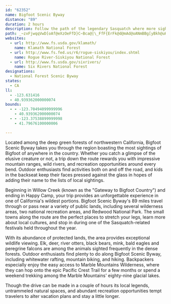 ```yaml
---
id: "62352"
name: Bigfoot Scenic Byway
distance: "89"
duration: 2 hours
description: Follow the path of the legendary Sasquatch where more sightings have been reported than anywhere else on earth.  If your search for Bigfoot proves fruitless, you'll find plenty more to keep you entertained.
path: _~zxFjwqqVwD[oAf@eXzOeFfD}C~Bca@|\_FfF{ErFk@d@mAd@oANmBBg[yBkh@uHiHoCiE{@gSeCcBBiCd@iSnK_ARs@@u@MeAe@gBmB_As@qCgAeB_BcAm@sBUcCb@mHJ}AOiCs@qCsBmGoHiC_ByAYiA?kFd@oBj@u@@i@KyAo@yCwBgFgCu@k@}BuDi@kAm@gCyAyBI]A{@d@_ECa@_@yAoBqCwEsEiB{BcBkCoDuGyAgAiAMsAFo@^iAlAcEfJm@lDO~DHx@P~@n@fBvAjCr@lBH~A?`EQzDFxAhB~IbAbBZ|@lD`NNrBGhGaApGU`FSdA_@bAiC|DmG|DiApAm@rA[d@m@f@_C|@mBnAeAd@}@?qAUeANo@AsGkEe@MwBAe@KmCmC}EwC_@o@cAkEsA{COwAd@{DBsAZgDrBoMHcBAmBOy@qAkCa@g@i@YgAYeCSoADmBd@iCu@kL\cCXm@M{@i@aGAU@sAv@yA?qAV{B~@gErAcAfAmBfEaAxAOd@MrAB~@^rAfAxApAlC|AfAd@|@rAtDt@~CH~@EtCHdG?x@YfAo@xAs@r@mD|A}EfDoC~BaGzGsBlCeHzNeFhLgFlKmV~h@_A`B{B`C{DlCoPfJq@d@uBlCsE~Do@^aA@_FyBmAGoPrE_h@nMkBd@kBx@cDrBsCxCi^zl@cC~BuAr@gCr@ij@rHic@rGsAIoA[qDeB_Bc@wBIoCn@sA~@gDvDaM|N{QtScNjPoD|DcFfEiPfMcDlA}AXyC^iAE}@QiBqA}AoBkBgEmBsFsCiNsAmEsBeD}A_B{CmBaG{B}DqByDoCqEqEyAaA_AWyCS{HgEgBaByB}AcHgD{D_@eBgAwB@aBg@wAEuB^}D^gCdAyDxCaKlB}@`@iCKc@DyAp@U?yCe@gBDmASg@Rs@dAc@^cADa@UgDmCmEiB_@_@e@eAy@kDsAy@o@Ki@wDWkD[s@_@SUCs@VsDfFo@^c@Fo@?mBVUEqA_Ao@G{Ch@}@A_@Q{@uA_A?eAz@oApEcBdBkAx@gB`B_Ad@q@NuCPUEi@_@eAgCmAqAYmAg@gA}@e@s@Q_AaAmCAyBkAcFmBoHCeBe@i@m@o@{AI_@@qCK{@_@g@c@We@Ao@Ze@z@aArCA~CCVe@r@c@Pc@EiEkBeBkCsAuAmAm@kAO]]cEmIcBeFk@k@m@Ec@Po@vBY^i@NiBGoCt@yAhA}An@m@xA_A|@[Li@Fs@G_@WsB{Bg@G[JQHYx@TbCEf@S`@WVaEl@s@b@eAzAc@RqH~A_Al@_A\wBRuBzAc@TiCZc@`@St@e@zDqA`Hk@jA_@f@e@^qBXsL~F}Af@oAL}DkAyAZ}BlAYTYpAH~@h@zBHx@Cv@UfAQ\eCbCkA~A}@x@sClBo@p@m@dAeAbFu@xBi@jDqBxDu@rCoAxB_@tAIbBUrA_@t@g@h@kAh@iBj@{F?aOzB}B|@qFjDeBR}D@wBv@_@@yFm@{Bs@o@ImHc@cDXe@LmA`A_ApAs@RqJg@i@mBUqCoAaDi@eCSoBXgGBoCWmAeAuB_@_BE_B`@wNr@eRNwGO_DS_BUaAuDsJ]gAUqASaDC}B|@uM?}AUsH@}@f@uGM_BUeA_@aAy@{@sEuB}AmA}FcHm@qAQuCi@kBcAgBe@e@qAe@eE[}Ci@}Bm@uAaAm@w@yBuFi@cAsCoDgBeD_CoFuAyGa@gAkA_B_Bm@mEq@eKmCqFaAoCkAsBsA{FgCeBeAu@w@]i@sCqMi@sBs@oAcFwFc@[yBw@eCSuFGeCc@}Ao@_BwAyBaCkEsDoG_EqHgGqBgA}@AqAZuLhHwHhFiBfCy@bBc@pAe@fFY`B_CxG}AjB{G`EkA^sC?yBWwCcAu@KaGl@gAEaAYaGeD}EoAsAK}CRo@EcBSiAe@_CaBqIkHyB{AcE{EgEwGmD{DsBuDu@y@eAe@sCQ}@QqGiB}EwBoAaAiA{A]w@e@yBy@sFy@mGiAiFEyAJ{HEkCe@yEm@_De@aBw@sBoFgJqKeUmByEoAaF}@_HUuC?i@~@gIBoHPeEAs@WgBK_@_A{A_KqIo@mBsCuGu@gCYqCEiGGm@qAmFQsBvAwZO_DUy@q@cAaA}@aE}CkAm@iBKyB^aA?mAU{CuAiAGkEDuARyBv@iA@eK{CwAM_AFoA`@sEpCiBx@uJzAwC\uDF}Ao@e@i@y@iBO_AOcDWoA_EsH]aAKy@C}@LmBxBqU?gJ^eE?aAKeAsBeHIoBDmCGyASw@gCiFe@gBWeIa@kBsAsEo@yAcA{AiCaCiAgBi@eBiA_H]gA}CuGa@_CO_BDgEIgBe@yBi@_BqFaLu@kAcB{AwHkDaJsCqK{B}By@cEqB}Cm@_Ac@}CgBmEiGeA_Cm@yCi@aE[wE@oIKaCmC{XK}FTsLDuHi@wB{@aBw@s@iDsAwAeAgAmBm@yBS_BuBac@i@mGiAgEiCsGkEaM_@yAeAaLiBk[S{Ac@iBi@mAq@aA}A}AuJiDeBy@o@i@uAmBwP__@u@gAy@s@}Ay@m@QqAMiADmCr@uIlDyAFiBUu@SqAcAuBgDiAsAiDmD_@Q}EmA_ImE_B_@s@?o@LgH~Bo@^c@XiBrCmBlAuAPoAQo@Uc@]}@gAq@sBaAiJUeAs@kBu@gAi@e@oNsIeAgBcCuGgEsJiAsAiEgEwDeGyAeAwBoBkC_BqFqB}Au@sKqGcCiA{GmBgBcAkAe@cF[eGDmIt@}EJwCj@cCCoBScEd@mD[cACeAQcAo@mD}CiBoAsAMyA@mASiAe@eCyA{EgAgCeB{CkAoBcCi@qAO_A?y@HaAj@qDHeADcCKcASy@mCoHiAeCg@m@q@_@m@WsVcCq@c@cNuNuAs@i@KwAEeBd@gHfF_Bj@oAJmAKiA_@m@a@aBmBcAy@iAq@}Ak@iBSs@@mHp@wD_@mEfAuAh@}@f@kApAs@`A}CfNy@fBs@dAyBtAcBd@iCDcFWmDa@mDRwA\u@X_BlAoAtAgBxCkAjAmA\w@BsEm@{A?{HvB}HfBwEdCya@tRoBFcDW}@DsF~@qDRqKAmASo@Ym@i@uDiEu@k@qBm@u@Es@D_UtDyALyBAkMyB{BJ{Ad@}DfBmI~C}@@aFQgS{AaFRcC\wAl@}HnEkD|AiGzFy@`@uATaAEk@QaJaEyCw@qBScDEmIe@wBJiE~AaHxDk@l@m@~@eBlFqAtBu@p@mAj@aAXy@FcAG}B_AsDuCi@y@_@cAu@_EYkIy@yFW}BGiCZuIKwDo@uCwAcDe@u@oAsA}@c@gBOuARgCx@ed@fKy@ZsGpEiBl@mAE}@e@u@o@yBqDcBgBuA_As@_@u@M}@IuGVyFEwFPkHFaB`@y@d@sAnAcAtAwH|Qs@dD}DdUs@vFkAhNi@~Ao@`As@j@eA`@wBVu@_@wF{DmBw@uAKy@DgBj@kDxB}SzNkDfCmExE{@n@{H|DoAN}ENg@Fa@RwAxAi@dAoE`Ms@tAu@|@mEdDeCnAqSrCcIYcA?iAPyRtIoItFu@^yAVy@FmDg@cDEoIgAuAK}DJeC`@gBjAeAlA_HfPeAfByBz@sFHmALkOlFiBRm@GyBq@gJoDkIwCoAUgAI{N?gL_BsPoCgKe@eTwAgOaBmCFkIv@oFrAqB~@eS|LyCjAiBJcAQsAm@eAaAy@kAs@eCc@iHUkAiAaBWSuEkC}ACeD\gHtA}EMy@BkGdAyEh@u@BcNw@wAY_DaByAe@{@EqCRmFDcC\}DtAgGfB_@VsApAs@tAqDnJaClDmDxCiBbDm@t@kB`BwBjCoArB}DtKiAxAi@^cBd@gCEaBWgABuAZmAhA_A~A]tBAlCr@lH?~@?x@S~Ae@xA}@jAc@Z_Bp@_AX_AFcBQoAu@qFuHgH_Iw@gBU_AKyBDgBX_Bx@eDXmBGaHV{DMmC_BeLEs@?_DTgD?mAI_AUw@]}@[k@kKyGeCgDi@gAYcAw@yE_@{CKsBIoDUqBm@qBk@{@iAs@yA]m@AyD`@mA?_AMcBy@oAaBo@sBMq@OgBEyC_@gESgAo@wBs@uAcBeC{AqAsB_AsD_@cCVgA^kAr@{RvOqDvBiBRmAEoBe@cCgAqFaDiAcAyAoBu@gBYuAMmBa@mXSkBUkAm@sAo@y@uKaJoEgDoCkA}MuDyBqAiEuDy@gBcByFYm@}@kAyC{CoBwAgBs@uCKaASuDyB}@gA_@_A]mBM_EsAcS}@sJs@uFAyAD_Ax@yE@aBGgAc@mBcGgP]wAUuB?yB^aH?kCIaAeA_EGgAFsFGwAaA{DaAiH_AwBiAmA_A_@sEYsAe@u@g@wD_EeAs@eA_@{BS_Gj@}@EwAYq_@oUcCeAoEg@uBIu@HcBx@_DfDaGzBgBJoGAwFXuFDcHk@sDEmEJsBYgEQq@SaEyCi@WyBg@wCWcBc@cBw@}PaOgAkAsAgCkA{Dw@kBsEuG}JcPwD_Fs@{Bc@yC_@eAa@s@g@e@_BeAiP_CmEgAeDgAy@k@q@s@uCyDgAgBaAgCaBsKk@gH_@yBcAmCkHuO_ByCwGmHe@u@m@kAyAaFo@eBe@s@s@q@kBy@u@AiALyI`CmBp@_Al@_AbAmAbBwBvFkAxBiBlBeCrBaAXeAFiMMoCR_ARmAd@yBpAaG`FiBlAqTtJu@h@qA|AmA|CgC`Io@xAi@l@yBdAyCXgG?qBg@eF_CkC_@kB?cALqEpAiDlBmD`BaEl@iHj@kA?kBMgKkB_BD{Al@eDlEoAjAsAj@wCLeBMsA]kE{BqAgAkKaLy@o@mAc@oC?wExBmGrAcB?iBk@iBqAsBaCwBuDcB_Ei@mBq@yESeCEsDO{Bm@}BeA{A]YgI{D_Bk@yAYwC?_BKaH{BuCw@uCaBaA_A_AkAsA{Cc@wBEgADyCr@mJ^{DdBaLNaDAkBWaD_AuF[kAmA_CeDeDsJkOsCyCyI{KmAkBu@yA{DiOiAsDoD{GsAgDoF_IkGiN_AuAgCkC_@m@mBqEiDaD]e@}BaGkCmDaCsAoB]q@HkFhAaHp@sBEcEoAq@k@}@mAcAkCuAiHo@wBa@{De@mBo@wAy@eA}@s@yAQk@JkB|@yB`B_CzBsE|FsBtAgCv@cJhAeH^uAn@cBzAc@|AIr@?xALxBCrCOlAy@bB_Aj@iCh@cAb@iAbAoAfBwAxAeB~@cAR}A@y@G{Ak@iAo@{XcSeReOaYeOiE}BgBi@aLCcAQiC_AsCuBmIoJiAkC{A{Hy@sFKmDUiPIsAYaCsC_K{H{QuCmGmBoCsBmBu@i@cCcA}Bk@i@Ck@?_BV}@AeB]{Bs@
websites:
  - url: http://www.fs.usda.gov/klamath/
    name: Klamath National Forest
  - url: http://www.fs.fed.us/r6/rogue-siskiyou/index.shtml
    name: Rogue River-Siskiyou National Forest
  - url: http://www.fs.usda.gov/sixrivers/
    name: Six Rivers National Forest
designations:
  - National Forest Scenic Byway
states:
  - CA
ll:
  - -123.631416
  - 40.939362000000074
bounds:
  - - -123.70494099999996
    - 40.939362000000074
  - - -123.37538899999998
    - 41.79676100000006

---
```


Located among the deep green forests of northwestern California, Bigfoot Scenic Byway takes you through the region boasting the most sightings of Bigfoot of anywhere in the country. Whether you catch a glimpse of the elusive creature or not, a trip down the route rewards you with impressive mountain ranges, wild rivers, and recreation opportunities around every bend. Outdoor enthusiasts find activities both on and off the road, and kids in the backseat keep their faces pressed against the glass in hopes of adding their name to the lists of local sightings.

Beginning in Willow Creek (known as the "Gateway to Bigfoot Country") and ending in Happy Camp, your trip provides an unforgettable experience in one of California's wildest portions. Bigfoot Scenic Byway's 89 miles travel through or pass near a variety of public lands, including several wilderness areas, two national recreation areas, and Redwood National Park. The small towns along the route are the perfect places to stretch your legs, learn more about local cultures, and stop in during one of the Sasquatch-related festivals held throughout the year.

With its abundance of protected lands, the area provides exceptional wildlife viewing. Elk, deer, river otters, black bears, mink, bald eagles and peregrine falcons are among the animals sighted frequently in the dense forests. Outdoor enthusiasts find plenty to do along Bigfoot Scenic Byway, including whitewater rafting, mountain biking, and hiking. Backpackers especially enjoy the easy access to Marble Mountains Wilderness, where they can hop onto the epic Pacific Crest Trail for a few months or spend a weekend trekking among the Marble Mountains' eighty-nine glacial lakes.

Though the drive can be made in a couple of hours its local legends, untrammeled natural spaces, and abundant recreation opportunities tempt travelers to alter vacation plans and stay a little longer.
